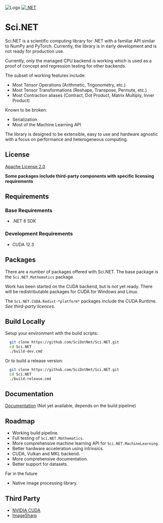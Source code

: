 
![Logo](https://github.com/SciDotNet/Sci.NET/blob/main/eng/build-props/images/icon-small.png=100x100)
[![.NET](https://github.com/SciDotNet/Sci.NET/actions/workflows/ci.yml/badge.svg?branch=main)](https://github.com/SciDotNet/Sci.NET/actions/workflows/ci.yml)

# Sci.NET

Sci.NET is a scientific computing library for .NET with a familiar API similar to NumPy and PyTorch. Currently, the library is in early development and is not ready for production use. 

Currently, only the managed CPU backend is working which is used as a proof of concept and regression testing for other backends.

The subset of working features include:
* Most Tensor Operations (Arithmetic, Trigonometry, etc.)
* Most Tensor Transformations (Reshape, Transpose, Permute, etc.)
* Most Contraction aliases (Contract, Dot Product, Matrix Multiply, Inner Product)

Known to be broken:
* Serialization
* Most of the Machine Learning API

The library is designed to be extensible, easy to use and hardware agnostic with a focus on performance and heterogeneous computing.

## License

[Apache License 2.0](https://github.com/SciDotNet/Sci.NET/blob/main/LICENSE/)

**Some packages include third-party components with specific licensing requirements**

## Requirements
### Base Requirements
- .NET 8 SDK
### Development Requirements
- CUDA 12.3


## Packages

There are a number of packages offered with Sci.NET. The base package is the `Sci.NET.Mathematics` package.

Work has been started on the CUDA backend, but is not yet ready. There will be redistributable packages for CUDA for Windows and Linux. 

The `Sci.NET.CUDA.Redist-*platform*` packages include the CUDA Runtime. *See third-party licences*.
## Build Locally

Setup your environment with the build scripts:

```bash
  git clone https://github.com/SciDotNet/Sci.NET.git
  cd Sci.NET
  ./build-dev.cmd
```

Or to build a release version:

```bash
  git clone https://github.com/SciDotNet/Sci.NET.git
  cd Sci.NET
  ./build-release.cmd
```
## Documentation

[Documentation](http://docs.scidotnet.org/) (Not yet available, depends on the build pipeline)


## Roadmap
- Working build pipeline.
- Full testing of `Sci.NET.Mathematics`.
- More comprehensive machine learning API for `Sci.NET.MachineLearning`.
- Better hardware acceleration using intrinsics.
- CUDA, Vulkan and MKL backend.
- More comprehensive documentation.
- Better support for datasets.

Far in the future
- Native image processing library.


## Third Party

- [NVIDIA CUDA](https://docs.nvidia.com/cuda/eula/index.html)
- [ImageSharp](https://github.com/SixLabors/ImageSharp)
